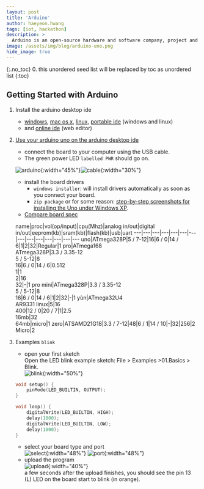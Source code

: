 ```yaml
---
layout: post
title: 'Arduino' 
author: haeyeon.hwang
tags: [iot, hackathon]
description: >
  Arduino is an open-source hardware and software company, project and user community that designs and manufactures single-board microcontrollers and microcontroller kits for building digital devices and interactive objects that can sense and control both physically and digitally.  `wiki`
image: /assets/img/blog/arduino-uno.png
hide_image: true
---
```

{:.no_toc}
0. this unordered seed list will be replaced by toc as unordered list
{:toc}

## **Getting Started with Arduino**

1. Install the arduino desktop ide
   * [windows](https://www.arduino.cc/en/Guide/Windows), [mac os x](https://www.arduino.cc/en/Guide/MacOSX), [linux](https://www.arduino.cc/en/Guide/Linux), [portable ide](https://www.arduino.cc/en/Guide/PortableIDE) (windows and linux)
   * and [online ide](https://create.arduino.cc/editor) (web editor)
2. [Use your arduino uno on the arduino desktop ide](https://www.arduino.cc/en/Guide/ArduinoUno)
   * connect the board to your computer using the USB cable. 
   * The green power LED `labelled PWR` should go on.

    ![arduino](https://www.arduino.cc/en/uploads/Guide/A000066_iso_both.jpg){:width="45%"}![cable](https://www.arduino.cc/en/uploads/Guide/USBCable.jpg){:width="30%"}
   * install the board drivers
     * `windows installer`: will install drivers automatically as soon as you connect your board.
     * `zip package` or for some reason: [step-by-step screenshots for installing the Uno under Windows XP](https://www.arduino.cc/en/Guide/UnoDriversWindowsXP). 
   * [Compare board spec](https://www.arduino.cc/en/products.compare)
   
   name|proc|vol(op/input)|cpu(Mhz)|analog in/out|digital in/out|eeprom(kb)|sram(kb)|flash(kb)|usb|uart
   ---|---|---|---|---|---|---|---|---|---|---|---|---|---
   uno|ATmega328P|5 / 7-12|16|6 / 0|14 / 6|1|2|32|Regular|1
   pro|ATmega168<br>ATmega328P|3.3 / 3.35-12<br>5 / 5-12|8<br>16|6 / 0|14 / 6|0.512<br>1|1<br>2|16<br>32|-|1
   pro mini|ATmega328P|3.3 / 3.35-12<br>5 / 5-12|8<br>16|6 / 0|14 / 6|1|2|32|-|1
   yùn|ATmega32U4<br>AR9331 linux|5|16<br>400|12 / 0|20 / 7|1|2.5<br>16mb|32<br>64mb|micro|1
   zero|ATSAMD21G18|3.3 / 7-12|48|6 / 1|14 / 10|-|32|256|2 Micro|2

3. Examples `blink`
   * open your first sketch  
    Open the LED blink example sketch: File > Examples >01.Basics > Blink.   
    ![blink](https://www.arduino.cc/en/uploads/Guide/UNO_Load_Blink.jpg){:width="50%"} 

    ```c   
    void setup() {
        pinMode(LED_BUILTIN, OUTPUT);
    }

    void loop() {
        digitalWrite(LED_BUILTIN, HIGH); 
        delay(1000);                     
        digitalWrite(LED_BUILTIN, LOW);  
        delay(1000);                     
    }
   ```
   * select your board type and port  
    ![select](https://www.arduino.cc/en/uploads/Guide/UNO_BoardType.jpg){:width="48%"} ![port](https://www.arduino.cc/en/uploads/Guide/UNO_Port.jpg){:width="48%"}
   * upload the program  
    ![upload](https://www.arduino.cc/en/uploads/Guide/UNO_Upload.png){:width="40%"}  
    a few seconds after the upload finishes, you should see the pin 13 (L) LED on the board start to blink (in orange). 

